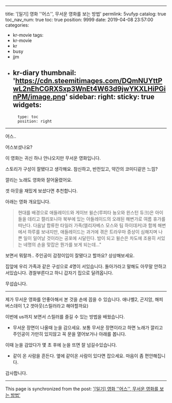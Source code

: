 
---
title: '[일기] 영화 ''어스'', 무서운 영화를 보는 방법'
permlink: 5vufyp
catalog: true
toc_nav_num: true
toc: true
position: 9999
date: 2019-04-08 23:57:00
categories:
- kr-movie
tags:
- kr-movie
- kr
- busy
- jjm
- kr-diary
thumbnail: 'https://cdn.steemitimages.com/DQmNUYttPwL2nEhCGRXSxp3WnEt4W63d9jwYKXLHiPGinPM/image.png'
sidebar:
    right:
        sticky: true
widgets:
    -
        type: toc
        position: right
---


어스..

어스보셨나요?

이 영화는 귀신 하나 안나오지만 무서운 영화입니다.

스토리가 구성이 잘됐다고 생각해요. 참신하고, 반전있고, 약간의 코미디같은 느낌?

깔리는 노래도 영화와 잘어울렸어요.

겟 아웃을 재밌게 보셨다면 추천합니다.

아래는 영화 개요입니다.
> 현대를 배경으로 애들레이드와 게이브 윌슨(루피타 뇽오와 윈스턴 듀크)은 아이들을 데리고 캘리포니아 북부에 있는 아들레이드의 오래된 해변가로 여름 휴가를 떠난다. 
다음날 합류한 타일러 가족(엘리자베스 모스와 팀 하이데커)과 함께 해변에서 하루를 보내지만, 애들레이드는 과거에 겪은 트라우마 증상이 심해지며 나쁜 일이 일어날 것이라는 공포에 시달린다. 
밤이 되고 윌슨은 차도에 조용히 서있는 네명의 손을 맞잡은 뭔가를 보게 되는데..." 

보면서 뭐랄까.. 주인공이 감정이입이 잘됐다고 할까요?
상상해보세요.

집앞에 우리 가족과 같은 구성으로 4명이 서있습니다.
돌아가라고 말해도 아무말 안하고 서있습니다.
경찰부른다고 하니 갑자기 집으로 달려옵니다.

무섭습니다.

---
제가 무서운 영화를 안좋아해서 본 것을 손에 꼽을 수 있습니다. 애나벨2, 곤지암, 해피버스데이 1,2 
겟아웃(스릴러라고 해야할까요)

이번에 us까지 보면서 스릴러를 즐길 수 있는 방법을 배웠습니다. 

- 무서운 장면이 나올때 눈을 감으세요.
보통 무서운 장면이라고 하면 노래가 깔리고 주인공이 가만히 있지않고 꼭 문을 열어보거나 아래를 봅니다.

이때 눈을 감았다가 몇 초 후에 눈을 뜨면 잘 넘길수있습니다.

- 같이 온 사람을 흔든다.
옆에 같이온 사람이 있다면 잡으세요. 마음이 좀 편안해집니다.

감사합니다.



- - -

This page is synchronized from the post: ['[일기] 영화 ''어스'', 무서운 영화를 보는 방법'](https://steemit.com/@jacobyu/5vufyp)
